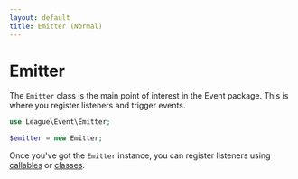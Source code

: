 ```yaml
---
layout: default
title: Emitter (Normal)
---
```


# Emitter

The `Emitter` class is the main point of interest in the Event package. This is where you
register listeners and trigger events.

~~~ php
use League\Event\Emitter;

$emitter = new Emitter;
~~~

Once you've got the `Emitter` instance, you can register listeners using
[callables](/listeners/callables) or [classes](/listeners/class-based-listeners).
